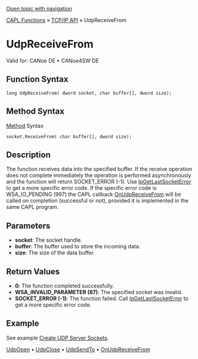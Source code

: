 [Open topic with navigation](../../../../../CANoeDEFamily.htm#Topics/CAPLFunctions/TCPIPAPI/Functions/CAPLfunctionUDPReceiveFrom.md)

[CAPL Functions](../../CAPLfunctions.md) » [TCP/IP API](../CAPLfunctionsTCPIPOverview.md) » UdpReceiveFrom

# UdpReceiveFrom

Valid for: CANoe DE • CANoe4SW DE

## Function Syntax

```plaintext
long UdpReceiveFrom( dword socket, char buffer[], dword size);
```

## Method Syntax

[Method](../../../Shared/CAPL/General/ClassesAndObjects.md) Syntax

```plaintext
socket.ReceiveFrom( char buffer[], dword size);
```

## Description

The function receives data into the specified buffer. If the receive operation does not complete immediately the operation is performed asynchronously and the function will return SOCKET_ERROR (-1). Use [IpGetLastSocketError](CAPLfunctionIPGetLastSocketError.md) to get a more specific error code. If the specific error code is WSA_IO_PENDING (997) the CAPL callback [OnUdpReceiveFrom](../EventProcedures/CAPLfunctionTCPIPOnUdpReceiveFrom.md) will be called on completion (successful or not), provided it is implemented in the same CAPL program.

## Parameters

- **socket**: The socket handle.
- **buffer**: The buffer used to store the incoming data.
- **size**: The size of the data buffer.

## Return Values

- **0**: The function completed successfully.
- **WSA_INVALID_PARAMETER (87)**: The specified socket was invalid.
- **SOCKET_ERROR (-1)**: The function failed. Call [IpGetLastSocketError](CAPLfunctionIPGetLastSocketError.md) to get a more specific error code.

## Example

See example [Create UDP Server Sockets](../../../Shared/CAPL/TCPIPAPI/TCPIPAPI.md#UDPServerSocket).

[UdpOpen](CAPLfunctionUDPOpen.md) • [UdpClose](CAPLfunctionUDPClose.md) • [UdpSendTo](CAPLfunctionUDPSendTo.md) • [OnUdpReceiveFrom](../EventProcedures/CAPLfunctionTCPIPOnUdpReceiveFrom.md)
